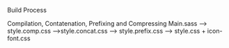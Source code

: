 Build Process

Compilation, Contatenation, Prefixing and Compressing
Main.sass --> style.comp.css -->style.concat.css --> style.prefix.css --> style.css
                                + icon-font.css  